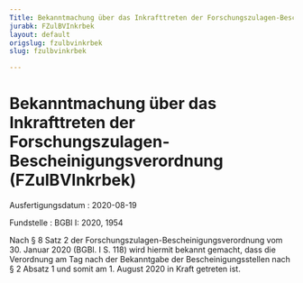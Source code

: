 ```yaml
---
Title: Bekanntmachung über das Inkrafttreten der Forschungszulagen-Bescheinigungsverordnung
jurabk: FZulBVInkrbek
layout: default
origslug: fzulbvinkrbek
slug: fzulbvinkrbek

---
```


# Bekanntmachung über das Inkrafttreten der Forschungszulagen-Bescheinigungsverordnung (FZulBVInkrbek)

Ausfertigungsdatum
:   2020-08-19

Fundstelle
:   BGBl I: 2020, 1954

Nach § 8 Satz 2 der Forschungszulagen-Bescheinigungsverordnung vom 30.
Januar 2020 (BGBl. I S. 118) wird hiermit bekannt gemacht, dass die
Verordnung am Tag nach der Bekanntgabe der Bescheinigungsstellen nach
§ 2 Absatz 1 und somit am 1. August 2020 in Kraft getreten ist.

